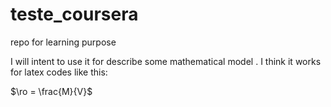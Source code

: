 # teste_coursera
repo for learning purpose 

I will intent to use it for describe some mathematical model . I think it works for latex codes like this:

$\ro = \frac{M}{V}$
